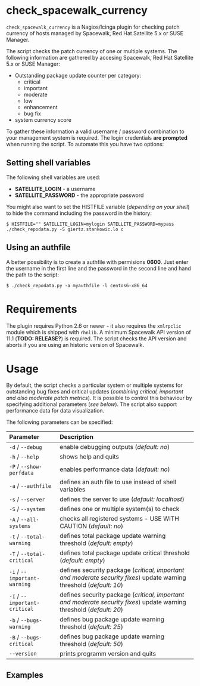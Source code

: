 # check_spacewalk_currency
`check_spacewalk_currency` is a Nagios/Icinga plugin for checking patch currency of hosts managed by Spacewalk, Red Hat Satellite 5.x or SUSE Manager.

The script checks the patch currency of one or multiple systems. The following information are gathered by accesing Spacewalk, Red Hat Satellite 5.x or SUSE Manager:
- Outstanding package update counter per category:
  - critical
  - important
  - moderate
  - low
  - enhancement
  - bug fix
- system currency score

To gather these information a valid username / password combination to your management system is required. The login credentials **are prompted** when running the script. To automate this you have two options:

## Setting shell variables
The following shell variables are used:
* **SATELLITE_LOGIN** - a username
* **SATELLITE_PASSWORD** - the appropriate password

You might also want to set the HISTFILE variable (*depending on your shell*) to hide the command including the password in the history:
```
$ HISTFILE="" SATELLITE_LOGIN=mylogin SATELLITE_PASSWORD=mypass ./check_repodata.py -S giertz.stankowic.lo c
```

## Using an authfile
A better possibility is to create a authfile with permisions **0600**. Just enter the username in the first line and the password in the second line and hand the path to the script:
```
$ ./check_repodata.py -a myauthfile -l centos6-x86_64
```

# Requirements
The plugin requires Python 2.6 or newer - it also requires the `xmlrpclic` module which is shipped with `rhnlib`.
A minimum Spacewalk API version of 11.1 (**TODO: RELEASE?**) is required. The script checks the API version and aborts if you are using an historic version of Spacewalk.

# Usage
By default, the script checks a particular system or multiple systems for outstanding bug fixes and critical updates (*combining critical, important and also moderate patch metrics*). It is possible to control this behaviour by specifying additional parameters (*see below*).
The script also support performance data for data visualization.

The following parameters can be specified:

| Parameter | Description |
|:----------|:------------|
| `-d` / `--debug` | enable debugging outputs (*default: no*) |
| `-h` / `--help` | shows help and quits |
| `-P` / `--show-perfdata` | enables performance data (*default: no*) |
| `-a` / `--authfile` | defines an auth file to use instead of shell variables |
| `-s` / `--server` | defines the server to use (*default: localhost*) |
| `-S` / `--system` | defines one or multiple system(s) to check |
| `-A` / `--all-systems` | checks all registered systems - USE WITH CAUTION (*default: no*) |
| `-t` / `--total-warning` | defines total package update warning threshold (*default: empty*) |
| `-T` / `--total-critical` | defines total package update critical threshold (*default: empty*) |
| `-i` / `--important-warning` | defines security package (*critical, important and moderate security fixes*) update warning threshold (*default: 10*) |
| `-I` / `--important-critical` | defines security package (*critical, important and moderate security fixes*) update warning threshold (*default: 20*) |
| `-b` / `--bugs-warning` | defines bug package update warning threshold (*default: 25*) |
| `-B` / `--bugs-critical` | defines bug package update warning threshold (*default: 50*) |
| `--version` | prints programm version and quits |

## Examples
